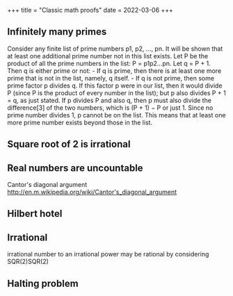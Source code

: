 +++
title = "Classic math proofs"
date = 2022-03-06
+++

## Infinitely many primes
Consider any finite list of prime numbers p1, p2, ..., pn. It will be shown that at least one additional prime number not in this list exists. Let P be the product of all the prime numbers in the list: P = p1p2...pn. Let q = P + 1. Then q is either prime or not:
	- If q is prime, then there is at least one more prime that is not in the list, namely, q itself.
	- If q is not prime, then some prime factor p divides q. If this factor p were in our list, then it would divide P (since P is the product of every number in the list); but p also divides P + 1 = q, as just stated. If p divides P and also q, then p must also divide the difference[3] of the two numbers, which is (P + 1) − P or just 1. Since no prime number divides 1, p cannot be on the list. This means that at least one more prime number exists beyond those in the list.

## Square root of 2 is irrational


## Real numbers are uncountable
Cantor's diagonal argument http://en.m.wikipedia.org/wiki/Cantor's_diagonal_argument


## Hilbert hotel

## Irrational
 irrational number to an irrational power may be rational by considering SQR(2)SQR(2)


## Halting problem

